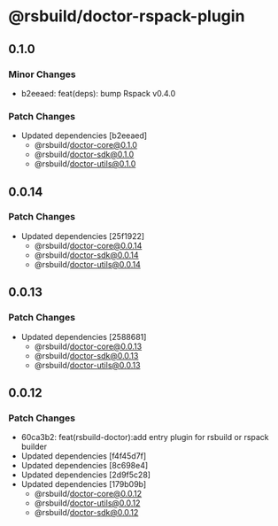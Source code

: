 # @rsbuild/doctor-rspack-plugin

## 0.1.0

### Minor Changes

- b2eeaed: feat(deps): bump Rspack v0.4.0

### Patch Changes

- Updated dependencies [b2eeaed]
  - @rsbuild/doctor-core@0.1.0
  - @rsbuild/doctor-sdk@0.1.0
  - @rsbuild/doctor-utils@0.1.0

## 0.0.14

### Patch Changes

- Updated dependencies [25f1922]
  - @rsbuild/doctor-core@0.0.14
  - @rsbuild/doctor-sdk@0.0.14
  - @rsbuild/doctor-utils@0.0.14

## 0.0.13

### Patch Changes

- Updated dependencies [2588681]
  - @rsbuild/doctor-core@0.0.13
  - @rsbuild/doctor-sdk@0.0.13
  - @rsbuild/doctor-utils@0.0.13

## 0.0.12

### Patch Changes

- 60ca3b2: feat(rsbuild-doctor):add entry plugin for rsbuild or rspack builder
- Updated dependencies [f4f45d7f]
- Updated dependencies [8c698e4]
- Updated dependencies [2d9f5c28]
- Updated dependencies [179b09b]
  - @rsbuild/doctor-core@0.0.12
  - @rsbuild/doctor-utils@0.0.12
  - @rsbuild/doctor-sdk@0.0.12
